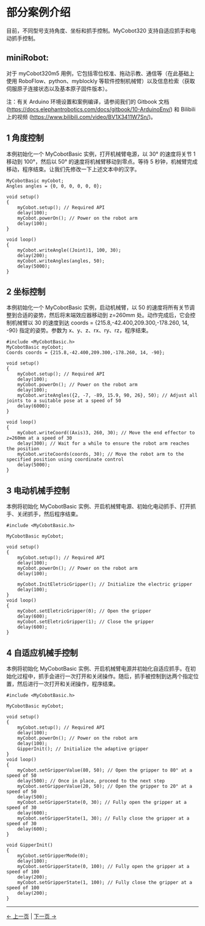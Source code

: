 # 部分案例介绍

目前，不同型号支持角度、坐标和抓手控制。MyCobot320 支持自适应抓手和电动抓手控制。

## miniRobot:

对于 myCobot320m5 用例，它包括零位校准、拖动示教、通信等（在此基础上使用 RoboFlow、python、myblockly 等软件控制机械臂）以及信息检索（获取伺服原子连接状态以及基本原子固件版本）。

注：有关 Arduino 环境设置和案例编译，请参阅我们的 Gitbook 文档 (https://docs.elephantrobotics.com/docs/gitbook/10-ArduinoEnv/) 和 Bilibili 上的视频 (https://www.bilibili.com/video/BV1X3411W7Sn/)。

## 1 角度控制

本例初始化一个 MyCobotBasic 实例，打开机械臂电源，以 30° 的速度将关节 1 移动到 100°，然后以 50° 的速度将机械臂移动到零点。等待 5 秒钟，机械臂完成移动，程序结束。让我们先修改一下上述文本中的汉字。

    MyCobotBasic myCobot;
    Angles angles = {0, 0, 0, 0, 0, 0};

    void setup()
    {
        myCobot.setup(); // Required API
        delay(100);
        myCobot.powerOn(); // Power on the robot arm
        delay(100);
    }

    void loop()
    {
        myCobot.writeAngle((Joint)1, 100, 30);
        delay(200);
        myCobot.writeAngles(angles, 50);
        delay(5000);
    }

## 2 坐标控制

本例初始化一个 MyCobotBasic 实例，启动机械臂，以 50 的速度将所有关节调整到合适的姿势，然后将末端效应器移动到 z=260mm 处。动作完成后，它会控制机械臂以 30 的速度到达 coords = {215.8,-42.400,209.300,-178.260, 14, -90} 指定的姿势。参数为 x、y、z、rx、ry、rz，程序结束。

    #include <MyCobotBasic.h>
    MyCobotBasic myCobot;
    Coords coords = {215.8,-42.400,209.300,-178.260, 14, -90};

    void setup()
    {
        myCobot.setup(); // Required API
        delay(100);
        myCobot.powerOn(); // Power on the robot arm
        delay(100);
        myCobot.writeAngles({2, -7, -89, 15.9, 90, 26}, 50); // Adjust all joints to a suitable pose at a speed of 50
        delay(6000);
    }

    void loop()
    {
        myCobot.writeCoord((Axis)3, 260, 30); // Move the end effector to z=260mm at a speed of 30
        delay(300); // Wait for a while to ensure the robot arm reaches the position
        myCobot.writeCoords(coords, 30); // Move the robot arm to the specified position using coordinate control
        delay(5000);
    }

## 3 电动机械手控制

本例将初始化 MyCobotBasic 实例、开启机械臂电源、初始化电动抓手、打开抓手、关闭抓手，然后程序结束。

    #include <MyCobotBasic.h>

    MyCobotBasic myCobot;

    void setup()
    {
        myCobot.setup(); // Required API
        delay(100);
        myCobot.powerOn(); // Power on the robot arm
        delay(100);

        myCobot.InitEletricGripper(); // Initialize the electric gripper
        delay(100);
    }
    void loop()
    {
        myCobot.setEletricGripper(0); // Open the gripper
        delay(600);
        myCobot.setEletricGripper(1); // Close the gripper
        delay(600);
    }

## 4 自适应机械手控制

本例将初始化 MyCobotBasic 实例、开启机械臂电源并初始化自适应抓手。在初始化过程中，抓手会进行一次打开和关闭操作。随后，抓手被控制到达两个指定位置，然后进行一次打开和关闭操作，程序结束。

    #include <MyCobotBasic.h>

    MyCobotBasic myCobot;

    void setup()
    {
        myCobot.setup(); // Required API
        delay(100);
        myCobot.powerOn(); // Power on the robot arm
        delay(100);
        GipperInit(); // Initialize the adaptive gripper
    }
    void loop()
    {
        myCobot.setGripperValue(80, 50); // Open the gripper to 80° at a speed of 50
        delay(500); // Once in place, proceed to the next step
        myCobot.setGripperValue(20, 50); // Open the gripper to 20° at a speed of 50
        delay(500);
        myCobot.setGripperState(0, 30); // Fully open the gripper at a speed of 30
        delay(600);
        myCobot.setGripperState(1, 30); // Fully close the gripper at a speed of 30
        delay(600);
    }

    void GipperInit()
    {
        myCobot.setGripperMode(0);
        delay(100);
        myCobot.setGripperState(0, 100); // Fully open the gripper at a speed of 100
        delay(200);
        myCobot.setGripperState(1, 100); // Fully close the gripper at a speed of 100
        delay(200);
    }

---

[← 上一页](16.2-api.md) | [下一页 →](../8-FilesDownload/8.2_320_M5_Files/8.3_softwareSource.md)
